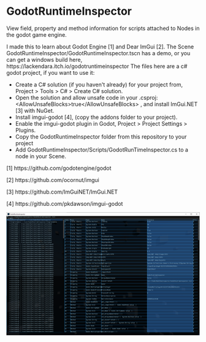 # GodotRuntimeInspector

<p>
View field, property and method information for scripts attached to Nodes in the godot game engine.
</p>

<p>
    I made this to learn about Godot Engine [1] and Dear ImGui [2]. The Scene GodotRuntimeInspector/GodotRuntimeInspector.tscn has a demo, or you can get a windows build here, https://lackendara.itch.io/godotruntimeinspector
    The files here are a c# godot project, if you want to use it:
</p>

<ul>
    <li>
    Create a C# solution (if you haven't already) for your project from, Project > Tools > C# > Create C# solution.
    </li>
    <li>
    Open the solution and allow unsafe code in your .csproj:  
    &lt;AllowUnsafeBlocks&gt;true&lt;/AllowUnsafeBlocks&gt;
    , and install ImGui.NET [3] with NuGet.
    </li>
    <li>
    Install imgui-godot [4], (copy the addons folder to your project).
    </li>
    <li>
    Enable the imgui-godot plugin in Godot, Project > Project Settings > Plugins.
    </li>
    <li>
    Copy the GodotRuntimeInspector folder from this repository to your project
    </li>
    <li>
    Add GodotRuntimeInspector/Scripts/GodotRunTimeInspector.cs to a node in your Scene. 
</ul>

<p>[1] https://github.com/godotengine/godot </p>
<p>[2] https://github.com/ocornut/imgui </p>
<p>[3] https://github.com/ImGuiNET/ImGui.NET</p>
<p>[4] https://github.com/pkdawson/imgui-godot </p>

<img src="Untitled.png"
     alt="Screenshot"
     title="Screenshot"
/>